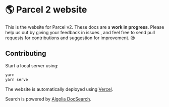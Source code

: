# 🌎 Parcel 2 website

This is the website for Parcel v2. These docs are a **work in progress**. Please help us out by giving your feedback in issues , and feel free to send pull requests for contributions and suggestion for improvement. 😍


## Contributing

Start a local server using:

```bash
yarn
yarn serve
```

The website is automatically deployed using [Vercel](https://vercel.com).

Search is powered by [Algolia DocSearch](https://docsearch.algolia.com/).
